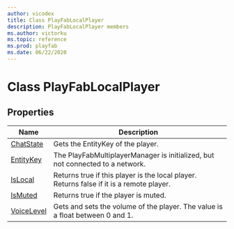 ```yaml
---
author: vicodex
title: Class PlayFabLocalPlayer
description: PlayFabLocalPlayer members
ms.author: victorku
ms.topic: reference
ms.prod: playfab
ms.date: 06/22/2020
---
```


# Class PlayFabLocalPlayer

## Properties

| Name |  Description  |
| --- | --- |
| [ChatState](properties/playfabunitychatstate.md) | Gets the EntityKey of the player. |
| [EntityKey](properties/playfabunityentitykey.md) | The PlayFabMultiplayerManager is initialized, but not connected to a network. |
| [IsLocal](properties/playfabunityislocal.md) | Returns true if this player is the local player. Returns false if it is a remote player. |
| [IsMuted](properties/playfabunityismuted.md) | Returns true if the player is muted. |
| [VoiceLevel](properties/playfabunityvoicelevel.md) | Gets and sets the volume of the player. The value is a float between 0 and 1. |
